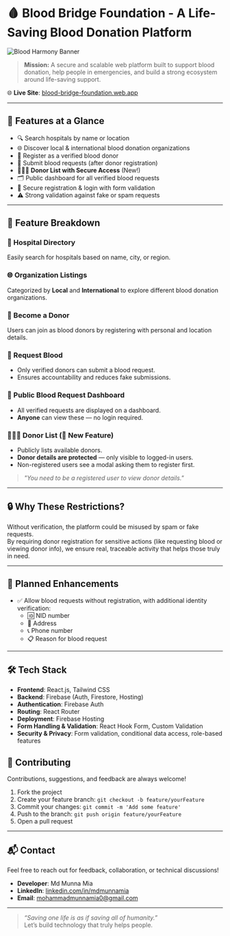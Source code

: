 # 🩸 Blood Bridge Foundation - A Life-Saving Blood Donation Platform

![Blood Harmony Banner](https://postimg.cc/XZFCD1mK)

> **Mission:** A secure and scalable web platform built to support blood donation, help people in emergencies, and build a strong ecosystem around life-saving support.

🌐 **Live Site**: [blood-bridge-foundation.web.app](https://blood-bridge-foundation.vercel.app/)

---

## 🚀 Features at a Glance

- 🔍 Search hospitals by name or location
- 🌐 Discover local & international blood donation organizations
- 🩷 Register as a verified blood donor
- 📝 Submit blood requests (after donor registration)
- 🧑‍🤝‍🧑 **Donor List with Secure Access** (New!)
- 🗂️ Public dashboard for all verified blood requests
- 🔐 Secure registration & login with form validation
- ⚠️ Strong validation against fake or spam requests

---

## 🧠 Feature Breakdown

### 🏥 Hospital Directory
Easily search for hospitals based on name, city, or region.

### 🌐 Organization Listings
Categorized by **Local** and **International** to explore different blood donation organizations.

### 🩷 Become a Donor
Users can join as blood donors by registering with personal and location details.

### 📝 Request Blood
- Only verified donors can submit a blood request.
- Ensures accountability and reduces fake submissions.

### 📢 Public Blood Request Dashboard
- All verified requests are displayed on a dashboard.
- **Anyone** can view these — no login required.

### 🧑‍🤝‍🧑 Donor List (🔐 New Feature)
- Publicly lists available donors.
- **Donor details are protected** — only visible to logged-in users.
- Non-registered users see a modal asking them to register first.

> _"You need to be a registered user to view donor details."_

---

## 🔒 Why These Restrictions?

Without verification, the platform could be misused by spam or fake requests.  
By requiring donor registration for sensitive actions (like requesting blood or viewing donor info), we ensure real, traceable activity that helps those truly in need.

---

## 🔮 Planned Enhancements

- ✅ Allow blood requests without registration, with additional identity verification:
  - 🆔 NID number  
  - 📍 Address  
  - 📞 Phone number  
  - 📋 Reason for blood request

---

## 🛠️ Tech Stack

- **Frontend**: React.js, Tailwind CSS
- **Backend**: Firebase (Auth, Firestore, Hosting)
- **Authentication**: Firebase Auth
- **Routing**: React Router
- **Deployment**: Firebase Hosting
- **Form Handling & Validation**: React Hook Form, Custom Validation
- **Security & Privacy**: Form validation, conditional data access, role-based features


## 🤝 Contributing

Contributions, suggestions, and feedback are always welcome!

1. Fork the project
2. Create your feature branch: `git checkout -b feature/yourFeature`
3. Commit your changes: `git commit -m 'Add some feature'`
4. Push to the branch: `git push origin feature/yourFeature`
5. Open a pull request

---

## 📬 Contact

Feel free to reach out for feedback, collaboration, or technical discussions!

- **Developer**: Md Munna Mia  
- **LinkedIn**: [linkedin.com/in/mdmunnamia](https://www.linkedin.com/in/md-munna-mia-340225219/)  
- **Email**: mohammadmunnamia0@gmail.com

---

> _“Saving one life is as if saving all of humanity.”_  
> Let’s build technology that truly helps people.


